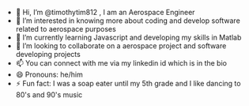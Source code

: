 - 👋 Hi, I’m @timothytim812 , I am an Aerospace Engineer
- 👀 I’m interested in knowing more about coding and develop software related to aerospace purposes
- 🌱 I’m currently learning Javascript and developing my skills in Matlab
- 💞️ I’m looking to collaborate on a aerospace project and software developing projects
- 📫 You can connect with me via my linkedin id which is in the bio
- 😄 Pronouns: he/him
- ⚡ Fun fact: I was a soap eater until my 5th grade and I like dancing to 80's and 90's music

<!---
timothytim812/timothytim812 is a ✨ special ✨ repository because its `README.md` (this file) appears on your GitHub profile.
You can click the Preview link to take a look at your changes.
--->
